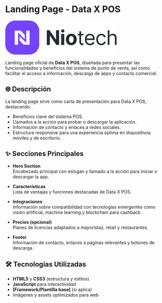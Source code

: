 # Landing Page - Data X POS

![Data X POS Logo](assets/images/logo/logo.svg)

Landing page oficial de **Data X POS**, diseñada para presentar las funcionalidades y beneficios del sistema de punto de venta, así como facilitar el acceso a información, descarga de apps y contacto comercial.

## 🌐 Descripción

La landing page sirve como carta de presentación para Data X POS, destacando:

- Beneficios clave del sistema POS.
- Llamados a la acción para probar o descargar la aplicación.
- Información de contacto y enlaces a redes sociales.
- Estructura responsive para una experiencia óptima en dispositivos móviles y de escritorio.

## ✨ Secciones Principales

- **Hero Section**  
  Encabezado principal con eslogan y llamado a la acción para iniciar o descargar la app.

- **Características**  
  Lista de ventajas y funciones destacadas de Data X POS.

- **Integraciones**  
  Información sobre compatibilidad con tecnologías emergentes como visión artificial, machine learning y blockchain para cashback.

- **Precios (opcional)**  
  Planes de licencias adaptados a mayoristas, retail y restaurantes.

- **Footer**  
  Información de contacto, enlaces a páginas relevantes y botones de descarga.

## 🛠️ Tecnologías Utilizadas

- **HTML5** y **CSS3** (estructura y estilos)
- **JavaScript** para interactividad
- **[Framework/Plantilla base]** (si aplica)
- Imágenes y assets optimizados para web

